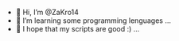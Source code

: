 - 👋 Hi, I’m @ZaKro14
- 👀 I’m learning some programming lenguages ...
- 🌱 I hope that my scripts are good :) ...

<!---
ZaKro14/ZaKro14 is a ✨ special ✨ repository because its `README.md` (this file) appears on your GitHub profile.
You can click the Preview link to take a look at your changes.
--->
